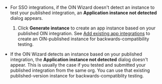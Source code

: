 * For SSO integrations, if the OIN Wizard doesn't detect an instance to test your published integration, an **Application instance not detected** dialog appears.

  1. Click **Generate instance** to create an app instance based on your published OIN integration. See [Add existing app integrations](https://help.okta.com/okta_help.htm?type=oie&id=csh-apps-add-app) to create an OIN-published instance for backwards-compatibility testing.

* If the OIN Wizard detects an instance based on your published integration, the **Application instance not detected** dialog doesn't appear. This is usually the case if you tested and submitted your published integration from the same org. You can use that existing published-version instance for backwards-compatiblity testing.
